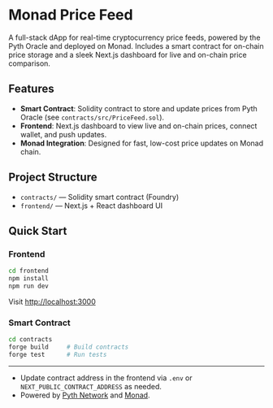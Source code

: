 # Monad Price Feed

A full-stack dApp for real-time cryptocurrency price feeds, powered by the Pyth Oracle and deployed on Monad. Includes a smart contract for on-chain price storage and a sleek Next.js dashboard for live and on-chain price comparison.

## Features
- **Smart Contract**: Solidity contract to store and update prices from Pyth Oracle (see `contracts/src/PriceFeed.sol`).
- **Frontend**: Next.js dashboard to view live and on-chain prices, connect wallet, and push updates.
- **Monad Integration**: Designed for fast, low-cost price updates on Monad chain.

## Project Structure
- `contracts/` — Solidity smart contract (Foundry)
- `frontend/` — Next.js + React dashboard UI

## Quick Start

### Frontend
```bash
cd frontend
npm install
npm run dev
```
Visit [http://localhost:3000](http://localhost:3000)

### Smart Contract
```bash
cd contracts
forge build     # Build contracts
forge test      # Run tests
```

---

- Update contract address in the frontend via `.env` or `NEXT_PUBLIC_CONTRACT_ADDRESS` as needed.
- Powered by [Pyth Network](https://pyth.network/) and [Monad](https://monad.xyz/).
